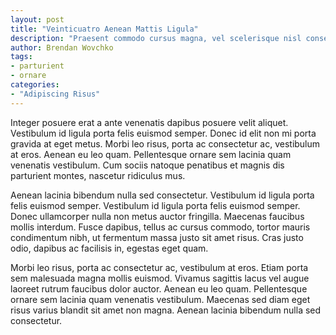 ```yaml
---
layout: post
title: "Veinticuatro Aenean Mattis Ligula"
description: "Praesent commodo cursus magna, vel scelerisque nisl consectetur et. Etiam porta sem malesuada magna mollis euismod."
author: Brendan Wovchko
tags:
- parturient
- ornare
categories:
- "Adipiscing Risus"
---
```


Integer posuere erat a ante venenatis dapibus posuere velit aliquet. Vestibulum id ligula porta felis euismod semper. Donec id elit non mi porta gravida at eget metus. Morbi leo risus, porta ac consectetur ac, vestibulum at eros. Aenean eu leo quam. Pellentesque ornare sem lacinia quam venenatis vestibulum. Cum sociis natoque penatibus et magnis dis parturient montes, nascetur ridiculus mus.

Aenean lacinia bibendum nulla sed consectetur. Vestibulum id ligula porta felis euismod semper. Vestibulum id ligula porta felis euismod semper. Donec ullamcorper nulla non metus auctor fringilla. Maecenas faucibus mollis interdum. Fusce dapibus, tellus ac cursus commodo, tortor mauris condimentum nibh, ut fermentum massa justo sit amet risus. Cras justo odio, dapibus ac facilisis in, egestas eget quam.

Morbi leo risus, porta ac consectetur ac, vestibulum at eros. Etiam porta sem malesuada magna mollis euismod. Vivamus sagittis lacus vel augue laoreet rutrum faucibus dolor auctor. Aenean eu leo quam. Pellentesque ornare sem lacinia quam venenatis vestibulum. Maecenas sed diam eget risus varius blandit sit amet non magna. Aenean lacinia bibendum nulla sed consectetur.

